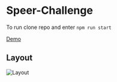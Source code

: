 # Speer-Challenge

To run clone repo and enter `npm run start`

[Demo](https://speer-challenge.herokuapp.com/)

## Layout
![Layout](https://user-images.githubusercontent.com/15314851/180704655-a5bea559-c0db-49eb-b961-dc25f57442e6.png)

